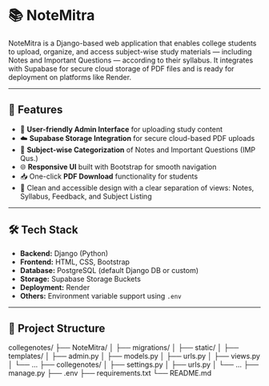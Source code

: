 # 📚 NoteMitra

NoteMitra is a Django-based web application that enables college students to upload, organize, and access subject-wise study materials — including Notes and Important Questions — according to their syllabus. It integrates with Supabase for secure cloud storage of PDF files and is ready for deployment on platforms like Render.

---

## 🚀 Features

- 🔐 **User-friendly Admin Interface** for uploading study content
- ☁️ **Supabase Storage Integration** for secure cloud-based PDF uploads
- 📄 **Subject-wise Categorization** of Notes and Important Questions (IMP Qus.)
- 🌐 **Responsive UI** built with Bootstrap for smooth navigation
- 📥 One-click **PDF Download** functionality for students
- 🔎 Clean and accessible design with a clear separation of views: Notes, Syllabus, Feedback, and Subject Listing

---

## 🛠️ Tech Stack

- **Backend:** Django (Python)
- **Frontend:** HTML, CSS, Bootstrap
- **Database:** PostgreSQL (default Django DB or custom)
- **Storage:** Supabase Storage Buckets
- **Deployment:** Render
- **Others:** Environment variable support using `.env`

---

## 📁 Project Structure

collegenotes/
├── NoteMitra/
│ ├── migrations/
│ ├── static/
│ ├── templates/
│ ├── admin.py
│ ├── models.py
│ ├── urls.py
│ ├── views.py
│ └── ...
├── collegenotes/
│ ├── settings.py
│ ├── urls.py
│ └── ...
├── manage.py
├── .env
├── requirements.txt
└── README.md


